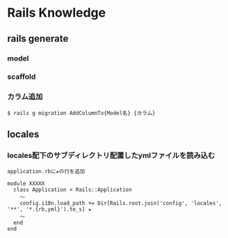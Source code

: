 # Rails Knowledge

## rails generate

### model

### scaffold

### カラム追加

```
$ rails g migration AddColumnTo{Model名} {カラム} 
```

## locales

### locales配下のサブディレクトリ配置したymlファイルを読み込む

```
application.rbに★の行を追加

module XXXXX
  class Application < Rails::Application
    ～
    config.i18n.load_path += Dir[Rails.root.join('config', 'locales', '**', '*.{rb,yml}').to_s] ★
    ～
  end
end
```
